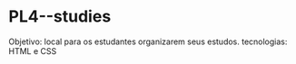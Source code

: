 # PL4--studies
Objetivo: local para os estudantes organizarem seus estudos.
tecnologias: HTML e CSS
